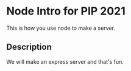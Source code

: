 # Node Intro for PIP 2021

This is how you use node to make a server.

## Description

We will make an express server and that's fun.
